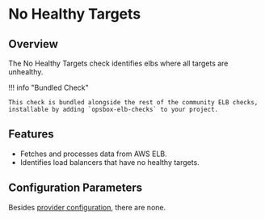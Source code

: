
# No Healthy Targets

## Overview

The No Healthy Targets check identifies elbs where all targets are unhealthy. 

!!! info "Bundled Check"

    This check is bundled alongside the rest of the community ELB checks, installable by adding `opsbox-elb-checks` to your project.

## Features

- Fetches and processes data from AWS ELB.
- Identifies load balancers that have no healthy targets.

## Configuration Parameters
Besides [provider configuration](./elb_provider/elb_provider.md#fields), there are none.
